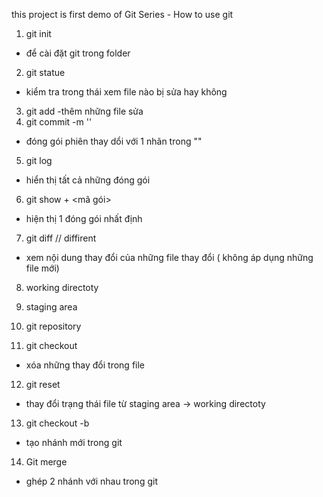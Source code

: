 this project is first demo of Git Series - How to use git

1. git init 
- để cài đặt git trong folder 
2. git statue
- kiểm tra trong thái xem file nào bị sửa hay không
3. git add
-thêm những file sửa
4. git commit -m ''
- đóng gói phiên thay dổi với 1 nhãn trong ""

5. git log
- hiển thị tất cả những đóng gói 
6. git show + <mã gói>
- hiện thị 1 đóng gói nhất định 
7. git diff // diffirent
- xem nội dung thay đổi của những file thay đổi ( không áp dụng những file mới)

8. working directoty 

9. staging area 

10. git repository 

11. git checkout
- xóa những thay đổi trong file 
12. git reset
- thay đổi trạng thái file từ staging area ->  working directoty 

13. git checkout -b <branch> 
- tạo nhánh mới trong git 
14. Git merge 
- ghép 2 nhánh với nhau trong git 